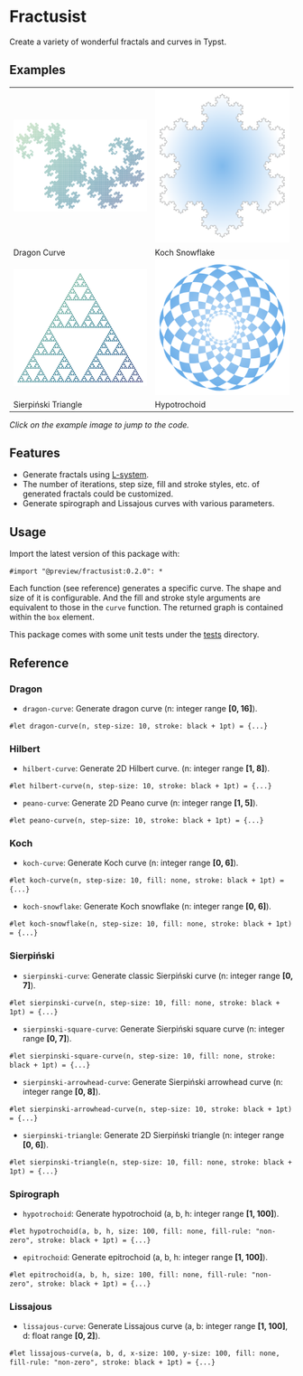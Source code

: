# Fractusist

Create a variety of wonderful fractals and curves in Typst.


## Examples

<table>
<tr>
  <td>
    <a href="examples/dragon-curve-n12.typ">
      <img src="examples/dragon-curve-n12.png" width="250px">
    </a>
  </td>
  <td>
    <a href="examples/koch-snowflake-n4.typ">
      <img src="examples/koch-snowflake-n4.png" width="250px">
    </a>
  </td>
</tr>
<tr>
  <td>Dragon Curve</td>
  <td>Koch Snowflake</td>
</tr>
<tr>
  <td>
    <a href="examples/sierpinski-triangle-n6.typ">
      <img src="examples/sierpinski-triangle-n6.png" width="250px">
    </a>
  </td>
  <td>
    <a href="examples/hypotrochoid-a19-b16-h2.typ">
      <img src="examples/hypotrochoid-a19-b16-h2.png" width="250px">
    </a>
  </td>
</tr>
<tr>
  <td>Sierpiński Triangle</td>
  <td>Hypotrochoid</td>
</tr>
</table>

*Click on the example image to jump to the code.*


## Features

- Generate fractals using [L-system](https://en.wikipedia.org/wiki/L-system).
- The number of iterations, step size, fill and stroke styles, etc. of generated fractals could be customized.
- Generate spirograph and Lissajous curves with various parameters.


## Usage

Import the latest version of this package with:

```typ
#import "@preview/fractusist:0.2.0": *
```

Each function (see reference) generates a specific curve. The shape and size of it is configurable. And the fill and stroke style arguments are equivalent to those in the `curve` function. The returned graph is contained within the `box` element.

This package comes with some unit tests under the [tests](https://github.com/liuguangxi/fractusist/tree/main/tests) directory.


## Reference

### Dragon

- `dragon-curve`: Generate dragon curve (n: integer range **[0, 16]**).

```typ
#let dragon-curve(n, step-size: 10, stroke: black + 1pt) = {...}
```


### Hilbert

- `hilbert-curve`: Generate 2D Hilbert curve. (n: integer range **[1, 8]**).

```typ
#let hilbert-curve(n, step-size: 10, stroke: black + 1pt) = {...}
```

- `peano-curve`: Generate 2D Peano curve (n: integer range **[1, 5]**).

```typ
#let peano-curve(n, step-size: 10, stroke: black + 1pt) = {...}
```


### Koch

- `koch-curve`: Generate Koch curve (n: integer range **[0, 6]**).

```typ
#let koch-curve(n, step-size: 10, fill: none, stroke: black + 1pt) = {...}
```

-  `koch-snowflake`: Generate Koch snowflake (n: integer range **[0, 6]**).

```typ
#let koch-snowflake(n, step-size: 10, fill: none, stroke: black + 1pt) = {...}
```


### Sierpiński

- `sierpinski-curve`: Generate classic Sierpiński curve (n: integer range **[0, 7]**).

```typ
#let sierpinski-curve(n, step-size: 10, fill: none, stroke: black + 1pt) = {...}
```

- `sierpinski-square-curve`: Generate Sierpiński square curve (n: integer range **[0, 7]**).

```typ
#let sierpinski-square-curve(n, step-size: 10, fill: none, stroke: black + 1pt) = {...}
```

- `sierpinski-arrowhead-curve`: Generate Sierpiński arrowhead curve (n: integer range **[0, 8]**).

```typ
#let sierpinski-arrowhead-curve(n, step-size: 10, stroke: black + 1pt) = {...}
```

- `sierpinski-triangle`: Generate 2D Sierpiński triangle (n: integer range **[0, 6]**).

```typ
#let sierpinski-triangle(n, step-size: 10, fill: none, stroke: black + 1pt) = {...}
```


### Spirograph

- `hypotrochoid`: Generate hypotrochoid (a, b, h: integer range **[1, 100]**).

```typ
#let hypotrochoid(a, b, h, size: 100, fill: none, fill-rule: "non-zero", stroke: black + 1pt) = {...}
```

- `epitrochoid`: Generate epitrochoid (a, b, h: integer range **[1, 100]**).

```typ
#let epitrochoid(a, b, h, size: 100, fill: none, fill-rule: "non-zero", stroke: black + 1pt) = {...}
```


### Lissajous

- `lissajous-curve`: Generate Lissajous curve (a, b: integer range **[1, 100]**, d: float range **[0, 2]**).

```typ
#let lissajous-curve(a, b, d, x-size: 100, y-size: 100, fill: none, fill-rule: "non-zero", stroke: black + 1pt) = {...}
```
